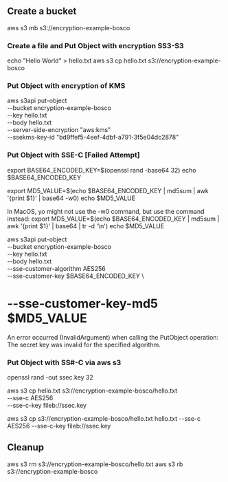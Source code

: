 ## Create a bucket

aws s3 mb s3://encryption-example-bosco

### Create a file and Put Object with encryption SS3-S3


echo "Hello World" > hello.txt
aws s3 cp hello.txt s3://encryption-example-bosco


### Put Object with encryption of KMS

aws s3api put-object \
--bucket encryption-example-bosco \
--key hello.txt \
--body hello.txt \
--server-side-encryption "aws:kms" \
--ssekms-key-id "bd9ffef5-4eef-4dbf-a791-3f5e04dc2878"

### Put Object with SSE-C [Failed Attempt]

export BASE64_ENCODED_KEY=$(openssl rand -base64 32)
echo $BASE64_ENCODED_KEY

export MD5_VALUE=$(echo $BASE64_ENCODED_KEY | md5sum | awk '{print $1}' | base64 -w0)
echo $MD5_VALUE

In MacOS, yo might not use the -w0 command, but use the command instead:
export MD5_VALUE=$(echo $BASE64_ENCODED_KEY | md5sum | awk '{print $1}' | base64 | tr -d '\n')
echo $MD5_VALUE


aws s3api put-object \
--bucket encryption-example-bosco \
--key hello.txt \
--body hello.txt \
--sse-customer-algorithm AES256 \
--sse-customer-key $BASE64_ENCODED_KEY \
# --sse-customer-key-md5 $MD5_VALUE

An error occurred (InvalidArgument) when calling the PutObject operation: The secret key was invalid for the specified algorithm.

### Put Object with SS#-C via aws s3

openssl rand -out ssec.key 32

aws s3 cp hello.txt s3://encryption-example-bosco/hello.txt \
--sse-c AES256 \
--sse-c-key fileb://ssec.key

aws s3 cp s3://encryption-example-bosco/hello.txt hello.txt --sse-c AES256 --sse-c-key fileb://ssec.key

## Cleanup

aws s3 rm s3://encryption-example-bosco/hello.txt
aws s3 rb s3://encryption-example-bosco